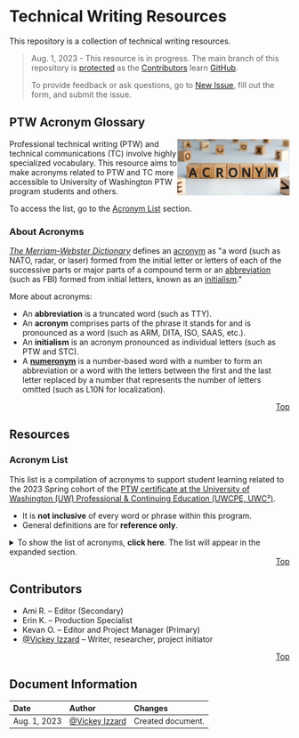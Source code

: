# Technical Writing Resources
This repository is a collection of technical writing resources.

> Aug. 1, 2023 - This resource is in progress. The main branch of this repository is [protected](https://docs.github.com/en/repositories/configuring-branches-and-merges-in-your-repository/managing-protected-branches/about-protected-branches#lock-branch) as the [Contributors](https://github.com/VickeyIzzard/Technical-Writing-Resources/blob/main/README.md#contributors) learn [GitHub](https://github.com/).
>
> To provide feedback or ask questions, go to [New Issue](https://github.com/VickeyIzzard/Technical-Writing-Resources/issues/new/choose), fill out the form, and submit the issue.

## PTW Acronym Glossary
<img align= "right" src="./assets/images/Acronym-Blocks.jpg" width=" 40%" alt=" A group of wooden blocks with black letters that spell the word acronym." title=" A group of wooden blocks with black letters that spell the word acronym.">

Professional technical writing (PTW) and technical communications (TC) involve highly specialized vocabulary. This resource aims to make acronyms related to PTW and TC more accessible to University of Washington PTW program students and others.

To access the list, go to the [Acronym List](https://github.com/VickeyIzzard/Technical-Writing-Resources/blob/main/README.md#acronym-list) section.

### About Acronyms
*[The Merriam-Webster Dictionary](https://www.merriam-webster.com/dictionary/)* defines an [acronym](https://www.merriam-webster.com/dictionary/acronym) as "a word (such as NATO, radar, or laser) formed from the initial letter or letters of each of the successive parts or major parts of a compound term or an [abbreviation](https://www.merriam-webster.com/dictionary/abbreviation) (such as FBI) formed from initial letters, known as an [initialism](https://www.merriam-webster.com/dictionary/initialism)."

More about acronyms:
- An **abbreviation** is a truncated word (such as TTY).
- An **acronym** comprises parts of the phrase it stands for and is pronounced as a word (such as ARM, DITA, ISO, SAAS, etc.).
- An **initialism** is an acronym pronounced as individual letters (such as PTW and STC).
- A [**numeronym**](https://en.wikipedia.org/wiki/Numeronym) is a number-based word with a number to form an abbreviation or a word with the letters between the first and the last letter replaced by a number that represents the number of letters omitted (such as L10N for localization).

<div align="right">
  <a href='https://github.com/VickeyIzzard/Technical-Writing-Resources/blob/main/README.md#readme-top'>Top</a>
</div>

## Resources
### Acronym List
This list is a compilation of acronyms to support student learning related to the 2023 Spring cohort of the [PTW certificate at the University of Washington (UW) Professional & Continuing Education (UWCPE, UWC²)](https://www.pce.uw.edu/certificates/professional-technical-writing).
- It is **not inclusive** of every word or phrase within this program.
- General definitions are for **reference only**.

<!--
> **Note:** Table content is in progress.
-->

<details>
<summary>To show the list of acronyms, <b>click here</b>. The list will appear in the expanded section.</summary>

#### Acronym List Table

|	Acronym	|	Definition	|	Course.Week	|	Source	|
|	:---	|	:---	|	:---	|	:---	|
|	A11Y	|	Accessibility	|	PTW 320.3	|	[What Does a11y Mean? - California State University, Northridge](https://www.csun.edu/it/news/what-does-a11y-mean#)	|
|	ADA	|	Americans with Disabilities Act	|	PTW 320.3	|	[Stanford, “History of Accessible Technology”](https://cs.stanford.edu/people/eroberts/courses/soco/projects/2005-06/accessibility/firstwave.html)	|
|	AI	|	Artificial intelligence	|	PTW 320.3	|	[Microsoft Inclusive Design](https://inclusive.microsoft.design/)	|
|	ARM	|	Accessibility rating matrix	|	PTW 320.3	|	[Wikipedia, “Accessibility”](https://en.wikipedia.org/wiki/Accessibility)	|
|	CPTC	|	Certified Professional Technical Communicator	|	PTW 320.1	|	[Foundation Level Certification (LEVEL I) - STC](https://www.stc.org/certification/foundation-certification/)	|
|	CRPD	|	Convention on the Rights of Persons with Disabilities from the UN	|	PTW 320.3	|	[Wikipedia, “Accessibility”](https://en.wikipedia.org/wiki/Accessibility)	|
|	CSS	|	Cascading style sheets	|	PTW 320.1	|	[CSS Introduction - W3Schools](https://www.stc.org/certification/foundation-certification/)	|
|	CSV	|	Comma-separated values	|	PTW 320.1	|	[OASIS Darwin Information Typing Architecture (DITA) TC FAQ](https://www.oasis-open.org/committees/dita/faq.php)	|
|	CX	|	Customer experience	|	PTW 320.2	|	[Wikipedia, “Accessibility”](https://en.wikipedia.org/wiki/Accessibility)	|
|	DE	|	Two-character code designating the German language for ISO 639-1	|	PTW 320.3	|	[What Are H1, H2, H3 meta tags? - Proximacy LLP - Web Marketing Specialist](https://proximacy.sg/what-are-h1-h2-h3-meta-tags/)	|
|	Dev	|	Software developer or development	|	PTW 320.6	|	[WHMCS, “Security Questions”](https://docs.whmcs.com/Security_Questions)	|
|	DITA	|	Darwin information typing architecture	|	PTW 320.1	|	[HTML Introduction - W3Schools](https://www.w3schools.com/html/html_intro.asp)	|
|	DM	|	Disability management	|	PTW 320.3	|	[IaaS vs. PaaS vs. SaaS - IBM](https://www.ibm.com/topics/iaas-paas-saas)	|
|	EN	|	Two-character code designating the English language for ISO 639-1	|	PTW 320.3	|	[Wikipedia, “Accessibility”](https://en.wikipedia.org/wiki/Accessibility)	|
|	en_GB	|	Five-character code designating the English language code for IZO-639-1	|	PTW 320.3	|	[Wikipedia, “Accessibility”](https://en.wikipedia.org/wiki/Accessibility)	|
|	EOD	|	End of day	|	PTW 320.4	|	[Wikipedia, “Accessibility”](https://en.wikipedia.org/wiki/Accessibility)	|
|	ES	|	Two-character code designating the Spanish language for ISO 639-1	|	PTW 320.3	|	[Ulwick, "What Is Jobs-to-be-Done?"](https://jobs-to-be-done.com/what-is-jobs-to-be-done-fea59c8e39eb)	|
|	H1, H2, H3...	|	Heading 1, heading 2...	|	PTW 320.3	|	[IXD@Pratt, “UX/UI Design for globalization – more than just translation”](https://ixd.prattsi.org/2018/12/ux-ui-design-for-globalization-more-than-just-translation/)	|
|	HH	|	Format for hours as two-digits	|	PTW 320.3	|	[WHMCS, “Security Questions”](https://docs.whmcs.com/Security_Questions)	|
|	HTML	|	Hypertext markup language	|	PTW 320.1	|	[Ulwick, "What Is Jobs-to-be-Done?"](https://jobs-to-be-done.com/what-is-jobs-to-be-done-fea59c8e39eb)	|
|	HW	|	Homework	|	PTW 320.1	|	[IaaS vs. PaaS vs. SaaS - IBM](https://www.ibm.com/topics/iaas-paas-saas)	|
|	I17N	|	Internationalization	|	PTW 320.3	|	[What is a PDF? Portable Document Format - Adobe Acrobat](https://www.adobe.com/acrobat/about-adobe-pdf.html)	|
|	IA	|	Instructional Assistant	|	PTW 320.1	|	[PTW Certificate in PTW at UWCPE](https://www.pce.uw.edu/certificates/professional-technical-writing)	|
|	IAAS	|	Infrastructure as a service	|	PTW 320.4	|	[McGovern, "What Really Matters: Focusing on Top Tasks"](https://articles.centercentre.com/focusing_top_tasks/)	|
|	ICT	|	Information and communications technology	|	PTW 320.3	|	[IXD@Pratt, “UX/UI Design for globalization – more than just translation”](https://ixd.prattsi.org/2018/12/ux-ui-design-for-globalization-more-than-just-translation/)	|
|	ISO	|	International Organization for Standardization	|	PTW 320.3	|	[IaaS vs. PaaS vs. SaaS - IBM](https://www.ibm.com/topics/iaas-paas-saas)	|
|	IT	|	Information technology	|	PTW 320.3	|	[Stanford, “History of Accessible Technology”](https://cs.stanford.edu/people/eroberts/courses/soco/projects/2005-06/accessibility/firstwave.html)	|
|	IXD	|	Interaction design	|	PTW 320.3	|	[What Are H1, H2, H3 meta tags? - Proximacy LLP - Web Marketing Specialist](https://proximacy.sg/what-are-h1-h2-h3-meta-tags/)	|
|	JA	|	Two-character code designating the Japanese language for ISO 639-1	|	PTW 320.3	|	[Wikipedia, “Accessibility”](https://en.wikipedia.org/wiki/Accessibility)	|
|	JSTOR	|	Journal storage	|	PTW 320.3	|	[About STC](https://www.stc.org/about-stc/)	|
|	JTBD	|	Jobs-to-be-done	|	PTW 320.1	|	[Wikipedia, “Accessibility”](https://en.wikipedia.org/wiki/Accessibility)	|
|	L10N	|	Localization	|	PTW 320.3	|	[Wikipedia, “Accessibility”](https://en.wikipedia.org/wiki/Accessibility)	|
|	LTR	|	Left-to-right	|	PTW 320.3	|	[TL;DR - Mailchimp Content Style Guide](https://styleguide.mailchimp.com/tldr/)	|
|	MB	|	Megabyte	|	PTW 320.3	|	[Wikipedia, “Accessibility”](https://en.wikipedia.org/wiki/Accessibility)	|
|	MM	|	Format for minutes as two-digits	|	PTW 320.3	|	[Wikipedia, “Accessibility”](https://en.wikipedia.org/wiki/Accessibility)	|
|	ODI	|	Outcome-driven innovation	|	PTW 320.1	|	[W3C](https://www.w3.org/)	|
|	OS	|	Operating system	|	PTW 320.1	|	[Wikipedia, “Accessibility”](https://en.wikipedia.org/wiki/Accessibility)	|
|	PAAS	|	Platform as a service	|	PTW 320.4	|	[WCAG 2 Overview - Web Accessibility Initiative (WAI) - W3C](https://www.w3.org/WAI/standards-guidelines/wcag/)	|
|	PC	|	Personal computer	|	PTW 320.6	|	[HTML Versus XHTML - W3Schools](https://www.w3schools.com/html/html_xhtml.asp)	|
|	PDF	|	Portable document format	|	PTW 320.1	|	[XML Introduction - W3Schools](https://www.w3schools.com/xml/xml_whatis.asp)	|
|	POUR	|	Perceivable, operable, understandable, and robust	|	PTW 320.3	|		|
|	PP	|	Portfolio project	|	PTW 320.1	|		|
|	PTW	|	Professional technical writing	|	PTW 320.1	|		|
|	PW	|	Plain writing or practical writing	|	PTW 320.1	|		|
|	QA	|	Quality assurance	|	PTW 320.6	|		|
|	RFP	|	Request for proposal	|	PTW 320.1	|		|
|	ROI	|	Return on investment	|	PTW 320.1	|		|
|	RTL	|	Right-to-left	|	PTW 320.3	|		|
|	SAAS	|	Software as a service	|	PTW 320.4	|		|
|	SAMI	|	Synchronized Accessible Media Exchange	|	PTW 320.3	|		|
|	SEM	|	Search engine marketing	|	PTW 320.6	|		|
|	SEO	|	Search engine optimization	|	PTW 320.3	|		|
|	SERP	|	Search engine results page	|	PTW 320.6	|		|
|	SME	|	Subject matter expert	|	PTW 320.4	|		|
|	SSML	|	Speech Synthesis Markup Language	|	PTW 320.3	|		|
|	STC	|	Society for Technical Communication	|	PTW 320.1	|		|
|	TAMI	|	Test accessibility and modification inventory	|	PTW 320.3	|		|
|	TBA	|	To be announced	|	PTW 320.1	|		|
|	TC	|	Technical communication or communicator	|	PTW 320.1	|		|
|	TDD	|	Telecommunications device for the deaf	|	PTW 320.3	|		|
|	TL;DR	|	Too long didn't read	|	PTW 320.2	|		|
|	TTY	|	Teletypewriters, sometimes shortened to "teletype"	|	PTW 320.3	|		|
|	UI	|	User interface	|	PTW 320.6	|		|
|	UN	|	United Nations	|	PTW 320.3	|		|
|	UX	|	User experience	|	PTW 320.1	|		|
|	W3C	|	World Wide Web Consortium	|	PTW 320.3	|		|
|	WAI	|	Web Accessibility Initiative	|	PTW 320.3	|		|
|	WCAG	|	Web Content Accessibility Guidelines	|	PTW 320.3	|		|
|	WIFM	|	What's in it for me?	|	PTW 320.1	|		|
|	XHTML	|	Extensible HyperText Markup Language	|	PTW 320.3	|		|
|	XML	|	Extensible markup language	|	PTW 320.1	|		|


<div align="right">
  <a href='https://github.com/VickeyIzzard/Technical-Writing-Resources/blob/main/README.md#readme-top'>Top</a>
</div>

### Acronym Resources
- [Abbreviations and Acronyms - Grammar and Mechanics | Mailchimp Content Style Guide](https://styleguide.mailchimp.com/grammar-and-mechanics/#header-3-abbreviations-and-acronyms)
- [Acronyms - Microsoft Style Guide | Microsoft Learn](https://learn.microsoft.com/en-us/style-guide/acronyms)
- [Find acronym definitions - Microsoft Support](https://support.microsoft.com/en-us/office/find-acronym-definitions-89062352-e1ce-4f59-b58c-f94869521404)
- [GitHub glossary](https://docs.github.com/en/get-started/quickstart/github-glossary)
-	[How to Punctuate Abbreviations - Technical Communication Center](https://technicalcommunicationcenter.com/2021/12/20/how-to-write-capitalize-and-punctuate-abbreviations-and-acronyms/)
-	[Use acronyms properly - Words | Technical Writing | Google for Developers](https://developers.google.com/tech-writing/one/words#use_acronyms_properly)
- [Use Plain Language - Grammar and Mechanics | Mailchimp Content Style Guide](https://styleguide.mailchimp.com/writing-for-accessibility/#header-3-use-plain-language)
-	[What's an acronym? | Merriam-Webster](https://www.merriam-webster.com/words-at-play/whats-an-acronym)
-	[When to use acronyms - Write the Docs Newsletter – September 2022](https://www.writethedocs.org/blog/newsletter-september-2022/?highlight=acronyms#when-to-use-acronyms)
-	[Wikipedia:Wikipedia abbreviations - Wikipedia](https://en.wikipedia.org/wiki/Wikipedia:Wikipedia_abbreviations)

</details>

<div align="right">
  <a href='https://github.com/VickeyIzzard/Technical-Writing-Resources/blob/main/README.md#readme-top'>Top</a>
</div>

## Contributors
-	Ami R. – Editor (Secondary)
-	Erin K. – Production Specialist
-	Kevan O. – Editor and Project Manager (Primary)
-	[@Vickey Izzard](https://github.com/VickeyIzzard) – Writer, researcher, project initiator

<div align="right">
  <a href='https://github.com/VickeyIzzard/Technical-Writing-Resources/blob/main/README.md#readme-top'>Top</a>
</div>

## Document Information
| Date | Author | Changes |
|:---|:---|:---|
| Aug. 1, 2023 | [@Vickey Izzard](https://github.com/VickeyIzzard) | Created document. |
